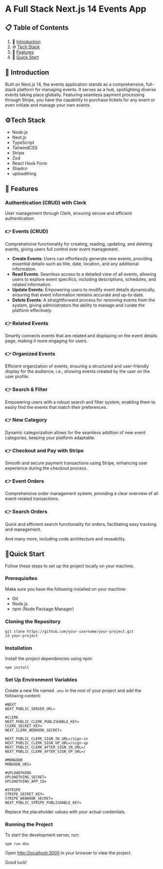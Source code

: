 # A Full Stack Next.js 14 Events App

## 📋 Table of Contents 
1. 🤖 [Introduction](#introduction)
2. ⚙️ [Tech Stack](#tech-stack)
3. 🚀 [Features](#features)
4. 🤸 [Quick Start](#quick-start)

## 🤖 Introduction

Built on Next.js 14, the events application stands as a comprehensive, full-stack platform for managing events. It serves as a hub, spotlighting diverse events taking place globally. Featuring seamless payment processing through Stripe, you have the capability to purchase tickets for any event or even initiate and manage your own events.

## ⚙️Tech Stack

- Node.js
- Next.js
- TypeScript
- TailwindCSS
- Stripe
- Zod
- React Hook Form
- Shadcn
- uploadthing

## 🚀 Features

### Authentication (CRUD) with Clerk
User management through Clerk, ensuring secure and efficient authentication.

### 👉 Events (CRUD)
Comprehensive functionality for creating, reading, updating, and deleting events, giving users full control over event management.

- **Create Events**: Users can effortlessly generate new events, providing essential details such as title, date, location, and any additional information.
- **Read Events**: Seamless access to a detailed view of all events, allowing users to explore event specifics, including descriptions, schedules, and related information.
- **Update Events**: Empowering users to modify event details dynamically, ensuring that event information remains accurate and up-to-date.
- **Delete Events**: A straightforward process for removing events from the system, giving administrators the ability to manage and curate the platform effectively.

### 👉 Related Events
Smartly connects events that are related and displaying on the event details page, making it more engaging for users.

### 👉 Organized Events
Efficient organization of events, ensuring a structured and user-friendly display for the audience, i.e., showing events created by the user on the user profile.

### 👉 Search & Filter
Empowering users with a robust search and filter system, enabling them to easily find the events that match their preferences.

### 👉 New Category
Dynamic categorization allows for the seamless addition of new event categories, keeping your platform adaptable.

### 👉 Checkout and Pay with Stripe
Smooth and secure payment transactions using Stripe, enhancing user experience during the checkout process.

### 👉 Event Orders
Comprehensive order management system, providing a clear overview of all event-related transactions.

### 👉 Search Orders
Quick and efficient search functionality for orders, facilitating easy tracking and management.

And many more, including code architecture and reusability.

## 🤸Quick Start

Follow these steps to set up the project locally on your machine.

### Prerequisites

Make sure you have the following installed on your machine:

- Git
- Node.js
- npm (Node Package Manager)


### Cloning the Repository

```
git clone https://github.com/your-username/your-project.git
cd your-project
```	

### Installation

Install the project dependencies using npm:
```
npm install
```

### Set Up Environment Variables

Create a new file named `.env` in the root of your project and add the following content:
```
#NEXT
NEXT_PUBLIC_SERVER_URL=

#CLERK
NEXT_PUBLIC_CLERK_PUBLISHABLE_KEY=
CLERK_SECRET_KEY=
NEXT_CLERK_WEBHOOK_SECRET=

NEXT_PUBLIC_CLERK_SIGN_IN_URL=/sign-in
NEXT_PUBLIC_CLERK_SIGN_UP_URL=/sign-up
NEXT_PUBLIC_CLERK_AFTER_SIGN_IN_URL=/
NEXT_PUBLIC_CLERK_AFTER_SIGN_UP_URL=/

#MONGODB
MONGODB_URI=

#UPLOADTHING
UPLOADTHING_SECRET=
UPLOADTHING_APP_ID=

#STRIPE
STRIPE_SECRET_KEY=
STRIPE_WEBHOOK_SECRET=
NEXT_PUBLIC_STRIPE_PUBLISHABLE_KEY=
```
Replace the placeholder values with your actual credentials.

### Running the Project

To start the development server, run:
```
npm run dev
```	

Open [http://localhost:3000](http://localhost:3000) in your browser to view the project.

Good luck!
